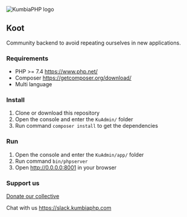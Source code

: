 ![KumbiaPHP logo](https://rawgit.com/kumbiaphp/kumbiaphp/master/default/public/img/kumbiaphp.svg)

## Koot

Community backend to avoid repeating ourselves in new applications.

### Requirements

* PHP >= 7.4 <https://www.php.net/>
* Composer <https://getcomposer.org/download/>
* Multi language

### Install

1. Clone or download this repository
2. Open the console and enter the `KuAdmin/` folder
3. Run command `composer install` to get the dependencies

### Run

1. Open the console and enter the `KuAdmin/app/` folder
2. Run command `bin/phpserver`
3. Open http://0.0.0.0:8001 in your browser

### Support us 

[Donate our collective](https://opencollective.com/kumbiaphp)

Chat with us
<https://slack.kumbiaphp.com>
